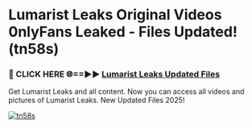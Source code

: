 # Lumarist Leaks Original Videos 0nlyFans Leaked - Files Updated! (tn58s)

<h3>🔴 CLICK HERE 🌐==►► <a href="https://tinyurl.com/ehrbuxhb" rel="nofollow">Lumarist Leaks Updated Files</a></h3>

Get Lumarist Leaks and all content. Now you can access all videos and pictures of Lumarist Leaks. New Updated Files 2025!

[![tn58s](https://i.imgur.com/lVYEuWS.gif)](https://tinyurl.com/ehrbuxhb)
